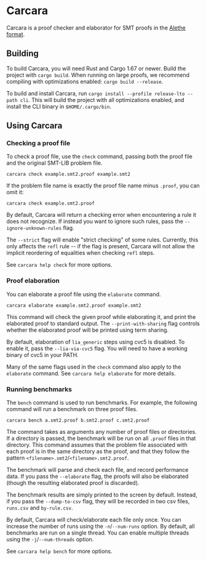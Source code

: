 # Carcara

Carcara is a proof checker and elaborator for SMT proofs in the [Alethe format](https://verit.gitlabpages.uliege.be/alethe/specification.pdf).

## Building

To build Carcara, you will need Rust and Cargo 1.67 or newer. Build the project with `cargo build`.
When running on large proofs, we recommend compiling with optimizations enabled: `cargo build
--release`.

To build and install Carcara, run `cargo install --profile release-lto --path cli`. This will build
the project with all optimizations enabled, and install the CLI binary in `$HOME/.cargo/bin`.

## Using Carcara
### Checking a proof file

To check a proof file, use the `check` command, passing both the proof file and the original
SMT-LIB problem file.
```
carcara check example.smt2.proof example.smt2
```

If the problem file name is exactly the proof file name minus `.proof`, you can omit it:
```
carcara check example.smt2.proof
```

By default, Carcara will return a checking error when encountering a rule it does not recognize. If
instead you want to ignore such rules, pass the `--ignore-unknown-rules` flag.

The `--strict` flag will enable "strict checking" of some rules. Currently, this only affects the
`refl` rule -- if the flag is present, Carcara will not allow the implicit reordering of equalities
when checking `refl` steps.

See `carcara help check` for more options.

### Proof elaboration

You can elaborate a proof file using the `elaborate` command.
```
carcara elaborate example.smt2.proof example.smt2
```
This command will check the given proof while elaborating it, and print the elaborated proof to
standard output. The `--print-with-sharing` flag controls whether the elaborated proof will be
printed using term sharing.

By default, elaboration of `lia_generic` steps using cvc5 is disabled. To enable it, pass the
`--lia-via-cvc5` flag. You will need to have a working binary of cvc5 in your PATH.

Many of the same flags used in the `check` command also apply to the `elaborate` command. See
`carcara help elaborate` for more details.

### Running benchmarks

The `bench` command is used to run benchmarks. For example, the following command will run a
benchmark on three proof files.

```
carcara bench a.smt2.proof b.smt2.proof c.smt2.proof
```

The command takes as arguments any number of proof files or directories. If a directory is passed,
the benchmark will be run on all `.proof` files in that directory. This command assumes that the
problem file associated with each proof is in the same directory as the proof, and that they follow
the pattern `<filename>.smt2`/`<filename>.smt2.proof`.

The benchmark will parse and check each file, and record performance data. If you pass the
`--elaborate` flag, the proofs will also be elaborated (though the resulting elaborated proof is
discarded).

The benchmark results are simply printed to the screen by default. Instead, if you pass the
`--dump-to-csv` flag, they will be recorded in two csv files, `runs.csv` and `by-rule.csv`.

By default, Carcara will check/elaborate each file only once. You can increase the number of runs
using the `-n`/`--num-runs` option. By default, all benchmarks are run on a single thread. You can
enable multiple threads using the `-j`/`--num-threads` option.

See `carcara help bench` for more options.
